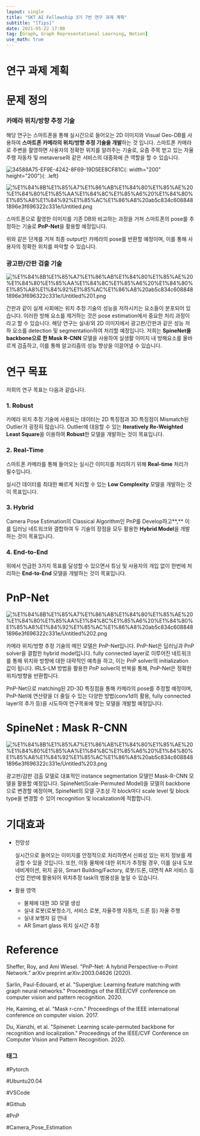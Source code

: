 ```yaml
---
layout: single
title: "SKT AI Fellowship 3기 7번 연구 과제 계획"
subtitle: "[Tips]"
date: 2021-05-22 17:00
tag: [Graph, Graph Representational Learning, Notion]
use_math: true
---
```



# 연구 과제 계획

# 문제 정의

### 카메라 위치/방향 추정 기술

해당 연구는 스마트폰을 통해 실시간으로 들어오는 2D 이미지와 Visual Geo-DB를 사용하여 **스마트폰 카메라의 위치/방향 추정 기술을 개발**하는 것 입니다. 스마트폰 카메라로 주변을 촬영하면 사용자의 정확한 위치를 알려주는 기술로, 요즘 주목 받고 있는 자율주행 자동차 및 metaverse와 같은 서비스의 대중화에 큰 역할을 할 수 있습니다. 


![34588A75-EF9E-4242-8F69-19D5EE8CF81C](https://user-images.githubusercontent.com/68378932/119223308-91df7880-bb33-11eb-8391-0eb146095d3d.jpeg){: width="200" height="200"}{: .left}

![%E1%84%8B%E1%85%A7%E1%86%AB%E1%84%80%E1%85%AE%20%E1%84%80%E1%85%AA%E1%84%8C%E1%85%A6%20%E1%84%80%E1%85%A8%E1%84%92%E1%85%AC%E1%86%A8%20ab5c834c6088481896e3f696322c331e/Untitled.png](%E1%84%8B%E1%85%A7%E1%86%AB%E1%84%80%E1%85%AE%20%E1%84%80%E1%85%AA%E1%84%8C%E1%85%A6%20%E1%84%80%E1%85%A8%E1%84%92%E1%85%AC%E1%86%A8%20ab5c834c6088481896e3f696322c331e/Untitled.png)

스마트폰으로 촬영한 이미지를 기존 DB와 비교하는 과정을 거쳐 스마트폰의 pose를 추정하는 기술로 **PnP-Net**을 활용할 예정입니다. 

위와 같은 단계를 거쳐 최종 output인 카메라의 pose를 반환할 예정이며, 이를 통해 사용자의 정확한 위치를 파악할 수 있습니다. 



### 광고판/간판 검출 기술

![%E1%84%8B%E1%85%A7%E1%86%AB%E1%84%80%E1%85%AE%20%E1%84%80%E1%85%AA%E1%84%8C%E1%85%A6%20%E1%84%80%E1%85%A8%E1%84%92%E1%85%AC%E1%86%A8%20ab5c834c6088481896e3f696322c331e/Untitled%201.png](%E1%84%8B%E1%85%A7%E1%86%AB%E1%84%80%E1%85%AE%20%E1%84%80%E1%85%AA%E1%84%8C%E1%85%A6%20%E1%84%80%E1%85%A8%E1%84%92%E1%85%AC%E1%86%A8%20ab5c834c6088481896e3f696322c331e/Untitled%201.png)

간판과 같이 실제 사회에는 위치 추정 기술의 성능을 저하시키는 요소들이 분포되어 있습니다. 이러한 방해 요소를 제거하는 것은 pose estimation에서 중요한 처리 과정이라고 할 수 있습니다.  해당 연구는 실내/외 2D 이미지에서 광고판/간판과 같은 성능 저하 요소를 detection 및 segmentation하여 처리할 예정입니다. 저희는 **SpineNet을 backbone으로 한 Mask R-CNN** 모델을 사용하여 실생활 이미지 내 방해요소를 올바르게 검출하고, 이를 통해 알고리즘의 성능 향상을 이끌어낼 수 있습니다. 



# 연구 목표

저희의 연구 목표는 다음과 같습니다.

### 1. **Robust**

카메라 위치 추정 기술에 사용되는 데이터는 2D 특징점과 3D 특징점이 Mismatch된 Outlier가 굉장히 많습니다. Outlier에 대응할 수 있는 **Iteratively Re-Weighted Least Square**을 이용하여 **Robust**한 모델을 개발하는 것이 목표입니다.

### 2. Real-Time

스마트폰 카메라를 통해 들어오는 실시간 이미지를 처리하기 위해 **Real-time** 처리가 필수입니다.

실시간 데이터를 최대한 빠르게 처리할 수 있는 **Low Complexity** 모델을 개발하는 것이 목표입니다.

### 3. Hybrid

Camera Pose Estimation의 Classical Algorithm인 PnP를 Develop하고**,** 이를 딥러닝 네트워크와 결합하여 두 기술의 장점을 모두 활용한 **Hybrid Model**을 개발 하는 것이 목표입니다. 

### 4. End-to-End

위에서 언급한 3가지 목표를 달성할 수 있으면서 튜닝 및 사용자의 개입 없이 한번에 처리하는 **End-to-End** 모델을 개발하는 것이 목표입니다.



# PnP-Net

![%E1%84%8B%E1%85%A7%E1%86%AB%E1%84%80%E1%85%AE%20%E1%84%80%E1%85%AA%E1%84%8C%E1%85%A6%20%E1%84%80%E1%85%A8%E1%84%92%E1%85%AC%E1%86%A8%20ab5c834c6088481896e3f696322c331e/Untitled%202.png](%E1%84%8B%E1%85%A7%E1%86%AB%E1%84%80%E1%85%AE%20%E1%84%80%E1%85%AA%E1%84%8C%E1%85%A6%20%E1%84%80%E1%85%A8%E1%84%92%E1%85%AC%E1%86%A8%20ab5c834c6088481896e3f696322c331e/Untitled%202.png)

카메라 위치/방향 추정 기술의 메인 모델은 PnP-Net입니다. PnP-Net은 딥러닝과 PnP solver을 결합한 hybrid model입니다. fully connected layer로 이루어진 네트워크를 통해 위치와 방향에 대한 대략적인 예측을 하고, 이는 PnP solver의 initialization 값이 됩니다. IRLS-LM 방법을 활용한 PnP solver의 반복을 통해, PnP-Net은 정확한 위치/방향을 반환합니다. 

 PnP-Net으로 matching된 2D-3D 특징점을 통해 카메라의 pose를 추정할 예정이며, PnP-Net에 연산량을 더 줄일 수 있는 다양한 방법(conv1d의 활용, fully connected layer의 추가 등)을 시도하여 연구목표에 맞는 모델을 개발할 예정입니다. 
 
 

# SpineNet : Mask R-CNN

![%E1%84%8B%E1%85%A7%E1%86%AB%E1%84%80%E1%85%AE%20%E1%84%80%E1%85%AA%E1%84%8C%E1%85%A6%20%E1%84%80%E1%85%A8%E1%84%92%E1%85%AC%E1%86%A8%20ab5c834c6088481896e3f696322c331e/Untitled%203.png](%E1%84%8B%E1%85%A7%E1%86%AB%E1%84%80%E1%85%AE%20%E1%84%80%E1%85%AA%E1%84%8C%E1%85%A6%20%E1%84%80%E1%85%A8%E1%84%92%E1%85%AC%E1%86%A8%20ab5c834c6088481896e3f696322c331e/Untitled%203.png)

광고판/감판 검출 모델로 대표적인 instance segmentation 모델인 Mask-R-CNN 모델을 활용할 예정입니다. SpineNet(Scale-Permuted Model)을 모델의 backbone으로 변경할 예정이며, SpineNet의 모델 구조상 각 block마다 scale level 및 block type을 변경할 수 있어 recognition 및 localization에 적합합니다.  



# 기대효과

- 전망성

  실시간으로 들어오는 이미지를 안정적으로 처리하면서 신뢰성 있는 위치 정보를 제공할 수 있을 것입니다. 또한, 이동 물체에 대한 위치가 추정될 경우, 이를 실내 도보 네비게이션, 위치 공유, Smart Building/Factory, 로봇/드론, 대면적 AR 서비스 등 산업 전반에 활용되어 위치추정 task의 범용성을 높일 수 있습니다. 

- 활용 영역

  - 물체에 대한 3D 모델 생성
  - 실내 로봇(로봇청소기, 서비스 로봇, 자율주행 자동차, 드론 등) 자율 주행
  - 실내 보행자 길 안내
  - AR Smart glass 위치 실시간 추정



# Reference

Sheffer, Roy, and Ami Wiesel. "PnP-Net: A hybrid Perspective-n-Point Network." arXiv preprint arXiv:2003.04626 (2020).

Sarlin, Paul-Edouard, et al. "Superglue: Learning feature matching with graph neural networks." Proceedings of the IEEE/CVF conference on computer vision and pattern recognition. 2020.

He, Kaiming, et al. "Mask r-cnn." Proceedings of the IEEE international conference on computer vision. 2017.

Du, Xianzhi, et al. "Spinenet: Learning scale-permuted backbone for recognition and localization." Proceedings of the IEEE/CVF Conference on Computer Vision and Pattern Recognition. 2020.



### 태그

#Pytorch

#Ubuntu20.04

#VSCode

#Github

#PnP

#Camera_Pose_Estimation
